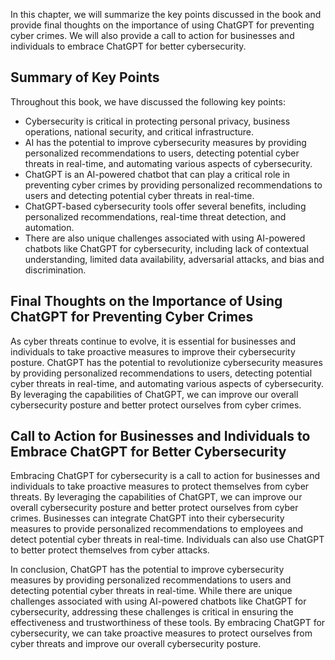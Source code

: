 
In this chapter, we will summarize the key points discussed in the book and provide final thoughts on the importance of using ChatGPT for preventing cyber crimes. We will also provide a call to action for businesses and individuals to embrace ChatGPT for better cybersecurity.

Summary of Key Points
---------------------

Throughout this book, we have discussed the following key points:

* Cybersecurity is critical in protecting personal privacy, business operations, national security, and critical infrastructure.
* AI has the potential to improve cybersecurity measures by providing personalized recommendations to users, detecting potential cyber threats in real-time, and automating various aspects of cybersecurity.
* ChatGPT is an AI-powered chatbot that can play a critical role in preventing cyber crimes by providing personalized recommendations to users and detecting potential cyber threats in real-time.
* ChatGPT-based cybersecurity tools offer several benefits, including personalized recommendations, real-time threat detection, and automation.
* There are also unique challenges associated with using AI-powered chatbots like ChatGPT for cybersecurity, including lack of contextual understanding, limited data availability, adversarial attacks, and bias and discrimination.

Final Thoughts on the Importance of Using ChatGPT for Preventing Cyber Crimes
-----------------------------------------------------------------------------

As cyber threats continue to evolve, it is essential for businesses and individuals to take proactive measures to improve their cybersecurity posture. ChatGPT has the potential to revolutionize cybersecurity measures by providing personalized recommendations to users, detecting potential cyber threats in real-time, and automating various aspects of cybersecurity. By leveraging the capabilities of ChatGPT, we can improve our overall cybersecurity posture and better protect ourselves from cyber crimes.

Call to Action for Businesses and Individuals to Embrace ChatGPT for Better Cybersecurity
-----------------------------------------------------------------------------------------

Embracing ChatGPT for cybersecurity is a call to action for businesses and individuals to take proactive measures to protect themselves from cyber threats. By leveraging the capabilities of ChatGPT, we can improve our overall cybersecurity posture and better protect ourselves from cyber crimes. Businesses can integrate ChatGPT into their cybersecurity measures to provide personalized recommendations to employees and detect potential cyber threats in real-time. Individuals can also use ChatGPT to better protect themselves from cyber attacks.

In conclusion, ChatGPT has the potential to improve cybersecurity measures by providing personalized recommendations to users and detecting potential cyber threats in real-time. While there are unique challenges associated with using AI-powered chatbots like ChatGPT for cybersecurity, addressing these challenges is critical in ensuring the effectiveness and trustworthiness of these tools. By embracing ChatGPT for cybersecurity, we can take proactive measures to protect ourselves from cyber threats and improve our overall cybersecurity posture.

